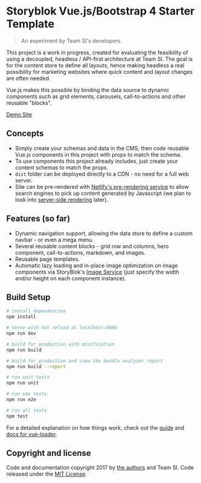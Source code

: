 # Storyblok Vue.js/Bootstrap 4 Starter Template
> An experiment by Team SI's developers.

This project is a work in progress, created for evaluating the feasibility of using a decoupled, headless / API-first architecture at Team SI. The goal is for the content store to define all layouts, hence making headless a real possibility for marketing websites where quick content and layout changes are often needed.

Vue.js makes this possible by binding the data source to dynamic components such as grid elements, carousels, call-to-actions and other reusable "blocks".

[Demo Site](https://teamsi-vuejs-starter.netlify.com/)

## Concepts
- Simply create your schemas and data in the CMS, then code reusable Vue.js components in this project with props to match the schema.
- To use components this project already includes, just create your content schemas to match the props.
- `dist` folder can be deployed directly to a CDN - no need for a full web server.
- Site can be pre-rendered with [Netlify's pre-rendering service](https://www.netlify.com/docs/prerendering/) to allow search engines to pick up content generated by Javascript (we plan to look into [server-side rendering](https://vuejs.org/v2/guide/ssr.html) later).

## Features (so far)
- Dynamic navigation support, allowing the data store to define a custom navbar - or even a mega menu.
- Several reusable content blocks - grid row and columns, hero component, call-to-actions, markdown, and images.
- Reusable page templates.
- Automatic lazy loading and in-place image optimization on image components via StoryBlok's [Image Service](https://www.storyblok.com/docs/image-service) (just specify the width and/or height on each component instance).

## Build Setup

``` bash
# install dependencies
npm install

# serve with hot reload at localhost:8080
npm run dev

# build for production with minification
npm run build

# build for production and view the bundle analyzer report
npm run build --report

# run unit tests
npm run unit

# run e2e tests
npm run e2e

# run all tests
npm test
```

For a detailed explanation on how things work, check out the [guide](http://vuejs-templates.github.io/webpack/) and [docs for vue-loader](http://vuejs.github.io/vue-loader).


## Copyright and license
Code and documentation copyright 2017 by [the authors](https://github.com/teamsidev/storyblok-vue.js-bootstrap4-starter/graphs/contributors) and Team SI. Code released under the [MIT License](https://github.com/teamsidev/storyblok-vue.js-bootstrap4-starter/blob/master/LICENSE).
